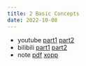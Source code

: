 ```yaml
---
title: 2 Basic Concepts
date: 2022-10-08
---
```


* youtube [part1](https://youtu.be/rk3hjJ41Sn8) [part2](https://youtu.be/hXCU74ERMHk)
* bilibili [part1](https://www.bilibili.com/video/BV1Re4y1z7zD/) [part2](https://www.bilibili.com/video/BV1Re4y1z7zD/)
* note [pdf](https://github.com/chen-gz/bed2/blob/b590a02f3a9e146a3f1e04f18fd66732c27014ff/2%20basic%20concepts.pdf) [xopp](https://github.com/chen-gz/bed2/blob/b590a02f3a9e146a3f1e04f18fd66732c27014ff/2%20basic%20concept.xopp)

